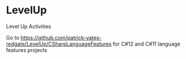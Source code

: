 # LevelUp
Level Up Activities

Go to https://github.com/patrick-yates-redgate/LevelUp/CSharpLanguageFeatures for C#12 and C#11 language features projects
